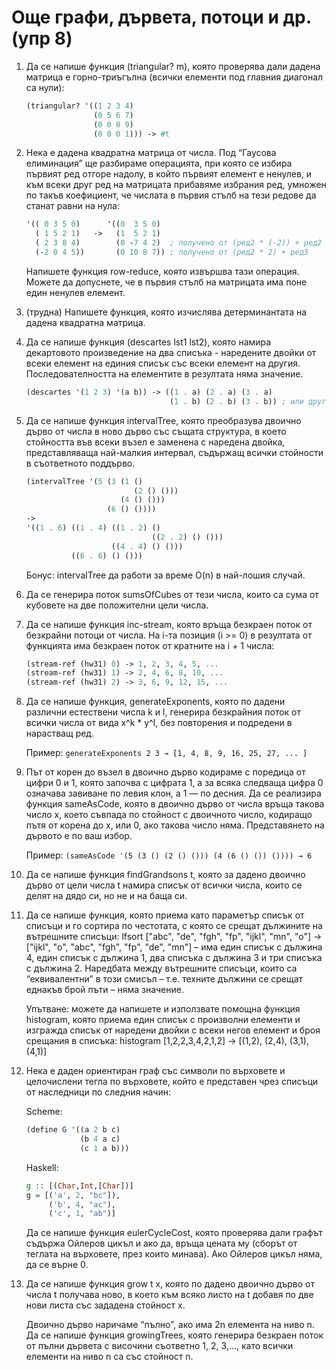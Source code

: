 # Още графи, дървета, потоци и др. (упр 8)

1. Да се напише функция (triangular? m), която проверява дали дадена матрица е горно-триъгълна (всички елементи под главния диагонал са нули):
   ```scheme
   (triangular? '((1 2 3 4)
                  (0 5 6 7)
                  (0 0 8 9)
                  (0 0 0 1))) -> #t
   ```

1. Нека е дадена квадратна матрица от числа. Под “Гаусова елиминация” ще разбираме операцията, при която се избира първият ред отгоре надолу, в който първият елемент е ненулев, и към всеки друг ред на матрицата прибавяме избрания ред, умножен по такъв коефициент, че числата в първия стълб на тези редове да станат равни на нула:
   ```scheme
   '(( 0 3 5 0)      '((0  3 5 0)
     ( 1 5 2 1)   ->   (1  5 2 1)
     ( 2 3 8 4)        (0 -7 4 2)  ; получено от (ред2 * (-2)) + ред2
     (-2 0 4 5))       (0 10 8 7)) ; получено от (ред2 * 2) + ред3
   ```
   Напишете функция row-reduce, която извършва тази операция. Можете да допуснете, че в първия стълб на матрицата има поне един ненулев елемент.

1. (трудна) Напишете функция, която изчислява детерминантата на дадена квадратна матрица.

1.  Да се напише функция (descartes lst1 lst2), която намира декартовото произведение на два списъка - наредените двойки от всеки елемент на единия списък със всеки елемент на другия. Последователността на елементите в резултата няма значение.
    ```scheme
    (descartes '(1 2 3) '(a b)) -> ((1 . a) (2 . a) (3 . a)
                                    (1 . b) (2 . b) (3 . b)) ; или друга тяхна пермутация
    ```

1. Да се напише функция intervalTree, която преобразува двоично дърво от числа в ново дърво със същата структура, в което стойността във всеки възел е заменена с наредена двойка, представляваща най-малкия интервал, съдържащ всички стойности в съответното поддърво.
   ```scheme
   (intervalTree '(5 (3 (1 ()
                           (2 () ()))
                        (4 () ()))
                     (6 () ())))
   ->
   '((1 . 6) ((1 . 4) ((1 . 2) ()
                               ((2 . 2) () ()))
                      ((4 . 4) () ()))
             ((6 . 6) () ()))
   ```

   Бонус: intervalTree да работи за време O(n) в най-лошия случай.

1. Да се генерира поток sumsOfCubes от тези числа, които са сума от кубовете на две положителни цели числа.

1. Да се напише функция inc-stream, която връща безкраен поток от безкрайни потоци от числа. На i-та позиция (i >= 0) в резултата от функцията има безкраен поток от кратните на i + 1 числа:
   ```scheme
   (stream-ref (hw31) 0) -> 1, 2, 3, 4, 5, ...
   (stream-ref (hw31) 1) -> 2, 4, 6, 8, 10, ...
   (stream-ref (hw31) 2) -> 3, 6, 9, 12, 15, ...
   ```
1. Да се напише функция, generateExponents, която по дадени различни естествени числа k и l, генерира безкрайния поток от всички числа от вида x^k * y^l, без повторения и подредени в нарастващ ред.

   Пример: `generateExponents 2 3 → [1, 4, 8, 9, 16, 25, 27, ... ]`

1. Път от корен до възел в двоично дърво кодираме с поредица от цифри 0 и 1, която започва с цифрата 1, а за всяка следваща цифра 0 означава завиване по левия клон, а 1 — по десния. Да се реализира функция sameAsCode, която в двоично дърво от числа връща такова число x, което съвпада по стойност с двоичното число, кодиращо пътя от корена до x, или 0, ако такова число няма. Представянето на дървото е по ваш избор.

   Пример: `(sameAsCode '(5 (3 () (2 () ())) (4 (6 () ()) ()))) → 6`

1. Да се напише функция findGrandsons t, която за дадено двоично дърво от цели числа t намира списък от всички числа, които се делят на дядо си, но не и на баща си.

1. Да се напише функция, която приема като параметър списък от списъци и го сортира по честотата, с която се срещат дължините на вътрешните списъци: lfsort ["abc", "de", "fgh", "fp", "ijkl", "mn", "o"] → ["ijkl", "o", "abc", "fgh", "fp", "de", "mn"] – има един списък с дължина 4, един списък с дължина 1, два списъка с дължина 3 и три списъка с дължина 2. Наредбата между вътрешните списъци, които са “еквивалентни” в този смисъл – т.е.  техните дължини се срещат еднакъв брой пъти – няма значение.

   Упътване: можете да напишете и използвате помощна функция histogram, която приема един списък с произволни елементи и изгражда списък от наредени двойки с всеки негов елемент и броя срещания в списъка: histogram [1,2,2,3,4,2,1,2] → [(1,2), (2,4), (3,1), (4,1)]

1. Нека  е  даден  ориентиран  граф  със символи  по  върховете  и  целочислени  тегла  по  върховете,  който  е представен чрез списъци от наследници по следния начин:

   Scheme:
   ```scheme
   (define G '((a 2 b c)
               (b 4 a c)
               (c 1 a b)))
   ```
   Haskell:
   ```hs
   g :: [(Char,Int,[Char])]
   g = [('a', 2, "bc"]),
        ('b', 4, "ac"),
        ('c', 1, "ab")]
   ```
   Да се напише функция  eulerCycleCost, която проверява дали графът съдържа Ойлеров цикъл и ако да, връща цената му (сборът от теглата на върховете, през които минава). Ако Ойлеров цикъл няма, да се върне 0.

1. Да се напише функция  grow t x, която по дадено двоично дърво от числа t получава ново, в което към всяко листо на t добавя по две нови листа със зададена стойност x.

   Двоично дърво наричаме “пълно”, ако има 2n елемента на ниво n. Да се напише функция  growingTrees, която генерира безкраен поток от пълни дървета с височини съответно 1, 2, 3,..., като всички елементи на ниво n са със стойност n.
